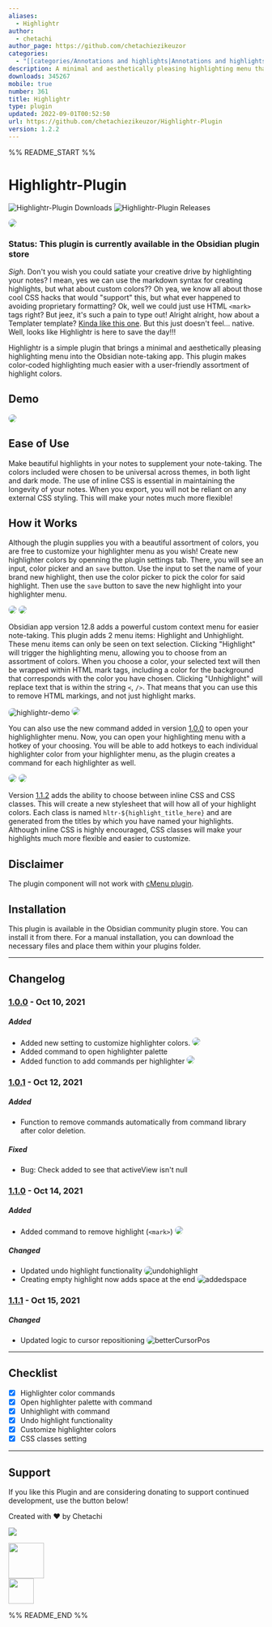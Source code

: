 ```yaml
---
aliases:
  - Highlightr
author:
  - chetachi
author_page: https://github.com/chetachiezikeuzor
categories:
  - "[[categories/Annotations and highlights|Annotations and highlights]]"
description: A minimal and aesthetically pleasing highlighting menu that makes color-coded highlighting much easier with a configurable assortment of highlight colors 🎨.
downloads: 345267
mobile: true
number: 361
title: Highlightr
type: plugin
updated: 2022-09-01T00:52:50
url: https://github.com/chetachiezikeuzor/Highlightr-Plugin
version: 1.2.2
---
```


%% README_START %%

# Highlightr-Plugin

![Highlightr-Plugin Downloads](https://img.shields.io/github/downloads/chetachiezikeuzor/Highlightr-Plugin/total.svg)
![Highlightr-Plugin Releases](https://img.shields.io/github/v/release/chetachiezikeuzor/Highlightr-Plugin)

<img src="https://raw.githubusercontent.com/chetachiezikeuzor/Highlightr-Plugin/master/assets/Highlightr%20Demo%20Header.png" style=" box-shadow: 0 2px 8px 0 var(--background-modifier-border); border-radius: 8px; ">

### Status: This plugin is currently available in the Obsidian plugin store

_Sigh_. Don't you wish you could satiate your creative drive by highlighting your notes? I mean, yes we can use the markdown syntax for creating highlights, but what about custom colors?? Oh yea, we know all about those cool CSS hacks that would "support" this, but what ever happened to avoiding proprietary formatting? Ok, well we could just use HTML `<mark>` tags right? But jeez, it's such a pain to type out! Alright alright, how about a Templater template? [Kinda like this one](https://www.reddit.com/r/ObsidianMD/comments/nu0olr/multicolored_highlighting_in_obsidian/). But this just doesn't feel… native. Well, looks like Highlightr is here to save the day!!!

Highlightr is a simple plugin that brings a minimal and aesthetically pleasing highlighting menu into the Obsidian note-taking app. This plugin makes color-coded highlighting much easier with a user-friendly assortment of highlight colors.

## Demo

<img src="https://user-images.githubusercontent.com/79069364/142739125-dad73e22-c6c4-4c49-8367-3e5a278659e7.gif" style=" box-shadow: 0 2px 8px 0 var(--background-modifier-border); border-radius: 8px; ">

## Ease of Use

Make beautiful highlights in your notes to supplement your note-taking. The colors included were chosen to be universal across themes, in both light and dark mode. The use of inline CSS is essential in maintaining the longevity of your notes. When you export, you will not be reliant on any external CSS styling. This will make your notes much more flexible!

## How it Works

Although the plugin supplies you with a beautiful assortment of colors, you are free to customize your highlighter menu as you wish! Create new highlighter colors by openning the plugin settings tab. There, you will see an input, color picker and an `save` button. Use the input to set the name of your brand new highlight, then use the color picker to pick the color for said highlight. Then use the `save` button to save the new highlight into your highlighter menu.

<img src="https://user-images.githubusercontent.com/79069364/142739491-f6f75912-8689-4eef-a10e-67a820471d3c.png" style=" box-shadow: 0 2px 8px 0 var(--background-modifier-border); border-radius: 8px; ">

<img src="https://user-images.githubusercontent.com/79069364/142739119-be46413e-905a-47bb-a23b-a63babc586e1.gif" style=" box-shadow: 0 2px 8px 0 var(--background-modifier-border); border-radius: 8px; ">

Obsidian app version 12.8 adds a powerful custom context menu for easier note-taking. This plugin adds 2 menu items: Highlight and Unhighlight. These menu items can only be seen on text selection. Clicking "Highlight" will trigger the highlighting menu, allowing you to choose from an assortment of colors. When you choose a color, your selected text will then be wrapped within HTML mark tags, including a color for the background that corresponds with the color you have chosen. Clicking "Unhighlight" will replace text that is within the string `<`, `/>`. That means that you can use this to remove HTML markings, and not just highlight marks.

<img alt="highlightr-demo" src="https://user-images.githubusercontent.com/79069364/144176804-c63a7e8d-f27c-48a6-bfeb-484cfe7d44e6.gif" style=" box-shadow: 0 2px 8px 0 var(--background-modifier-border); border-radius: 8px; ">

<img src="https://user-images.githubusercontent.com/79069364/142739490-e6824979-c339-449e-88c2-051979b7a6aa.png" style=" box-shadow: 0 2px 8px 0 var(--background-modifier-border); border-radius: 8px; ">

You can also use the new command added in version [1.0.0]() to open your highlighlighter menu. Now, you can open your highlighting menu with a hotkey of your choosing. You will be able to add hotkeys to each individual highlighter color from your highlighter menu, as the plugin creates a command for each highlighter as well.

<img src="https://user-images.githubusercontent.com/79069364/142739122-aed7a0ee-e7d8-4595-90f5-9e809f44ef04.gif" style=" box-shadow: 0 2px 8px 0 var(--background-modifier-border); border-radius: 8px; ">

<img src="https://user-images.githubusercontent.com/79069364/142739489-8f1e3243-f07a-4b40-a9d7-9c36dd3a784b.png" style=" box-shadow: 0 2px 8px 0 var(--background-modifier-border); border-radius: 8px; ">

Version [1.1.2]() adds the ability to choose between inline CSS and CSS classes. This will create a new stylesheet that will how all of your highlight colors. Each class is named `hltr-${highlight_title_here}` and are generated from the titles by which you have named your highlights. Although inline CSS is highly encouraged, CSS classes will make your highlights much more flexible and easier to customize.

## Disclaimer

The plugin component will not work with [cMenu plugin](https://github.com/chetachiezikeuzor/cMenu-Plugin).

## Installation

This plugin is available in the Obsidian community plugin store. You can install it from there. For a manual installation, you can download the necessary files and place them within your plugins folder.

---

## Changelog

### [1.0.0](https://github.com/chetachiezikeuzor/Highlightr-Plugin/releases/tag/1.0.0) - Oct 10, 2021

##### Added

- Added new setting to customize highlighter colors.
  <img src="https://user-images.githubusercontent.com/79069364/142739119-be46413e-905a-47bb-a23b-a63babc586e1.gif" style=" box-shadow: 0 2px 8px 0 var(--background-modifier-border); border-radius: 8px; ">
- Added command to open highlighter palette
- Added function to add commands per highlighter
  <img src="https://user-images.githubusercontent.com/79069364/142739122-aed7a0ee-e7d8-4595-90f5-9e809f44ef04.gif" style=" box-shadow: 0 2px 8px 0 var(--background-modifier-border); border-radius: 8px; ">

### [1.0.1](https://github.com/chetachiezikeuzor/Highlightr-Plugin/releases/tag/1.0.1) - Oct 12, 2021

##### Added

- Function to remove commands automatically from command library after color deletion.

##### Fixed

- Bug: Check added to see that activeView isn't null

### [1.1.0](https://github.com/chetachiezikeuzor/Highlightr-Plugin/releases/tag/1.1.0) - Oct 14, 2021

##### Added

- Added command to remove highlight (`<mark>`)
  <img src="https://user-images.githubusercontent.com/79069364/142739131-b7bd43da-7d76-4c51-bd21-935f0adf5807.gif" style=" box-shadow: 0 2px 8px 0 var(--background-modifier-border); border-radius: 8px; ">

##### Changed

- Updated undo highlight functionality
  <img alt="undohighlight" src="https://user-images.githubusercontent.com/79069364/144176697-379340a7-da36-485e-91ed-853dbfde5ab6.gif" style=" box-shadow: 0 2px 8px 0 var(--background-modifier-border); border-radius: 8px; ">
- Creating empty highlight now adds space at the end
  <img alt="addedspace" src="https://user-images.githubusercontent.com/79069364/144176500-79484143-b329-488b-855d-c46a42ece35c.gif" style=" box-shadow: 0 2px 8px 0 var(--background-modifier-border); border-radius: 8px; ">

### [1.1.1](https://github.com/chetachiezikeuzor/Highlightr-Plugin/releases/tag/1.1.1) - Oct 15, 2021

##### Changed

- Updated logic to cursor repositioning
  <img alt="betterCursorPos" src="https://user-images.githubusercontent.com/79069364/144176292-4df0ef0f-5478-4a31-9266-1852e7189026.gif" style=" box-shadow: 0 2px 8px 0 var(--background-modifier-border); border-radius: 8px; ">

---

## Checklist

- [x] Highlighter color commands
- [x] Open highlighter palette with command
- [x] Unhighlight with command
- [x] Undo highlight functionality
- [x] Customize highlighter colors
- [x] CSS classes setting

---

## Support

If you like this Plugin and are considering donating to support continued development, use the button below!

Created with ❤️ by Chetachi

<a href="https://www.buymeacoffee.com/chetachi"><img src="https://img.buymeacoffee.com/button-api/?text=Buy me a coffee&amp;emoji=&amp;slug=chetachi&amp;button_colour=e3e7ef&amp;font_colour=262626&amp;font_family=Poppins&amp;outline_colour=262626&amp;coffee_colour=ff0000"></a>

<a href="https://paypal.me/chelseaezikeuzor">
<img src="https://raw.githubusercontent.com/chetachiezikeuzor/Highlightr-Plugin/master/assets/paypal.svg" height="70"></a>
<br/>
<a href="https://ko-fi.com/chetachi">
<img src="https://raw.githubusercontent.com/chetachiezikeuzor/Highlightr-Plugin/master/assets/kofi_color.svg" height="50"></a>


%% README_END %%
